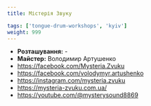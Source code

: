 ```yaml
---
title: Містерія Звуку

tags: ['tongue-drum-workshops', 'kyiv']
weight: 999
---
```



- **Розташування:** -
- **Майстер:** Володимир Артушенко
- https://facebook.com/Mysteria.Zvuku
- https://facebook.com/volodymyr.artushenko
- https://instagram.com/mysteria.zvuku
- https://mysteria-zvuku.com.ua/
- https://youtube.com/@mysterysound8869

